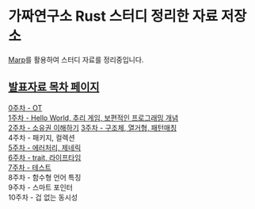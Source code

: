 # 가짜연구소 Rust 스터디 정리한 자료 저장소

[Marp](https://marp.app/)를 활용하여 스터디 자료를 정리중입니다.

## [발표자료 목차 페이지](https://4roring.github.io/cheese-cRust/)

[0주차 - OT](https://4roring.github.io/cheese-cRust/ppt/0_OT.html)  
[1주차 - Hello World, 추리 게임, 보편적인 프로그래밍 개념](https://4roring.github.io/cheese-cRust/ppt/1_start_rust.html)  
[2주차 - 소유권 이해하기](https://4roring.github.io/cheese-cRust/ppt/2_ownership.html)
[3주차 - 구조체, 열거형, 패턴매칭](https://4roring.github.io/cheese-cRust/ppt/3_structure_enum.html)  
4주차 - 패키지, 컬렉션  
[5주차 - 에러처리, 제네릭](https://4roring.github.io/cheese-cRust/ppt/5_error_generic.html)  
[6주차 - trait, 라이프타임](https://4roring.github.io/cheese-cRust/ppt/6_trait_lifetime.html)  
[7주차 - 테스트](https://4roring.github.io/cheese-cRust/ppt/6_trait_lifetime.html)  
8주차 - 함수형 언어 특징  
9주차 - 스마트 포인터  
10주차 - 겁 없는 동시성
